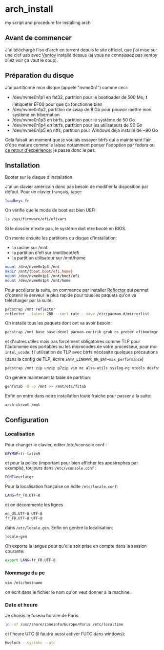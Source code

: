 # arch_install
my script and procedure for installing arch

## Avant de commencer

J'ai téléchargé l'iso d'arch en torrent depuis le site officiel, que j'ai mise sur une clef usb avec [Ventoy](https://www.ventoy.net/en/index.html) installé dessus (si vous ne connaissez pas ventoy allez voir ça vaut le coup).

## Préparation du disque

J'ai partitionné mon disque (appelé "nvme0n1") comme ceci:
- /dev/nvme0n1p1 en fat32, partition pour le bootloader de 500 Mo; :heavy_exclamation_mark: l'étiqueter EF00 pour que ça fonctionne bien
- /dev/nvme0n1p2, partition de swap de 8 Go pour pouvoir mettre mon système en hibernation
- /dev/nvme0n1p3 en btrfs, partition pour le système de 50 Go
- /dev/nvme0n1p4 en btrfs, partition pour les utilisateurs de 90 Go
- /dev/nvme0n1p5 en ntfs, partition pour Windows déja installé de ~90 Go

Cela faisait un moment que je voulais essayer btrfs qui a maintenant l'air d'être mature comme le laisse notamment penser l'adoption par fedora ou [ce retour d'expérience](https://sebsauvage.net/wiki/doku.php?id=btrfs#apres_7_mois_sous_btrfs); je passe donc le pas.

## Installation

Booter sur le disque d'installation.

J'ai un clavier américain donc pas besoin de modifier la disposition par défaut.
Pour un clavier français, taper:
```bash
loadkeys fr
```
On vérifie que le mode de boot est bien UEFI:
```bash
ls /sys/firmware/efi/efivars
```
Si le dossier n'exite pas, le système doit etre booté en BIOS.

On monte ensuite les partitions du disque d'installation:
- la racine sur /mnt
- la partition d'efi sur /mnt/boot/efi
- la partition utilisateur sur /mnt/home
```bash
mount /dev/nvme0n1p3 /mnt
mkdir /mnt/{boot,boot/efi,home}
mount /dev/nvme0n1p1 /mnt/boot/efi
mount /dev/nvme0n1p4 /mnt/home
```

Pour accélerer la suite, on commence par installer [Reflector](https://wiki.archlinux.org/index.php/Reflector) qui permet d'obtenir le serveur le plus rapide pour tous les paquets qu'on va télécharger par la suite.
```bash
pacstrap /mnt reflector
reflector --latest 200 --sort rate --save /etc/pacman.d/mirrorlist
```

On installe tous les paquets dont ont va avoir besoin:
```bash
pacstrap /mnt base base-devel pacman-contrib grub os_prober efibootmgr
```
et d'autres utiles mais pas forcément obligatoires comme TLP pour l'autonomie des portables ou les microcodes de votre processeur, pour moi `intel_ucode`:
:heavy_exclamation_mark: l'utilisation de TLP avec btrfs nécéssite quelques précautions (dans la config de TLP, écrire `SATA_LINKPWR_ON_BAT=max_performance`)
```bash
pacstrap /mnt zip unzip p7zip vim mc alsa-utils syslog-ng mtools dosfstools lsb-release ntfs-3g exfat-utils bash-completion tlp intel-ucode
```

On génère maintenant la table de partition:
```bash
genfstab -U -p /mnt >> /mnt/etc/fstab
```
Enfin on entre dans notre installation toute fraiche pour passer à la suite:

```bash
arch-chroot /mnt
```

## Configuration

### Localisation
Pour changer le clavier, editer /etc/vconsole.conf :

```bash
KEYMAP=fr-latin9
```
et pour la police (important pour bien afficher les apostrophes par exemple), toujours dans `/etc/vconsole.conf` :
```bash
FONT=eurlatgr
```

Pour la localisation française on édite `/etc/locale.conf`:
```bash
LANG=fr_FR.UTF-8
```
et on décommente les lignes
```bash
en_US.UTF-8 UTF-8
fr_FR.UTF-8 UTF-8
```
dans `/etc/locale.gen`.
Enfin on génère la localisation:
```bash
locale-gen
```
On exporte la langue pour qu'elle soit prise en compte dans la session courante:
```bash
export LANG=fr_FR.UTF-8
```

### Nommage du pc
```bash
vim /etc/hostname
```
on écrit dans le fichier le nom qu'on veut donner à la machine.

### Date et heure
Je choisis le fuseau horaire de Paris:
```bash
ln -sf /usr/share/zoneinfo/Europe/Paris /etc/localtime
```
et l'heure UTC (il faudra aussi activer l'UTC dans windows):
```bash
hwclock --systohc --utc
```







```bash

```
